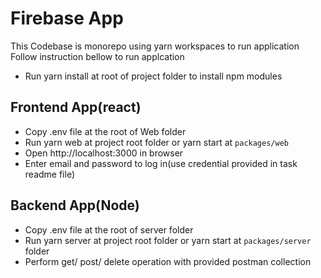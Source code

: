 # Firebase App

This Codebase is monorepo using yarn workspaces to run application
Follow  instruction bellow to run applcation 
- Run yarn install at root of project folder to install npm modules

## Frontend App(react)

- Copy .env file at the root of Web folder
- Run yarn web at project root folder or yarn start at `packages/web`
- Open http://localhost:3000 in browser
- Enter email and password to log in(use credential provided in task readme file)


## Backend App(Node)

- Copy .env file at the root of server folder
- Run yarn server at project root folder or yarn start at `packages/server` folder
- Perform get/ post/ delete operation with provided postman collection 



